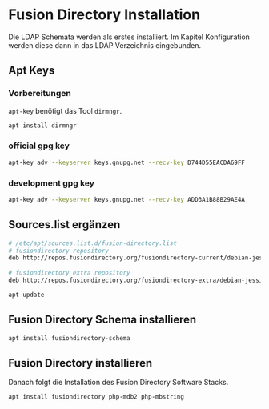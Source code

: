 # Fusion Directory Installation

Die LDAP Schemata werden als erstes installiert. Im Kapitel Konfiguration werden diese dann in das LDAP Verzeichnis eingebunden.

## Apt Keys
### Vorbereitungen

`apt-key` benötigt das Tool `dirmngr`.

```bash
apt install dirmngr
```

### official gpg key

```bash
apt-key adv --keyserver keys.gnupg.net --recv-key D744D55EACDA69FF
```

### development gpg key

```bash
apt-key adv --keyserver keys.gnupg.net --recv-key ADD3A1B88B29AE4A
```

## Sources.list ergänzen

```bash
# /etc/apt/sources.list.d/fusion-directory.list
# fusiondirectory repository
deb http://repos.fusiondirectory.org/fusiondirectory-current/debian-jessie jessie main
 
# fusiondirectory extra repository
deb http://repos.fusiondirectory.org/fusiondirectory-extra/debian-jessie jessie main
```

```bash
apt update
```

## Fusion Directory Schema installieren

```bash
apt install fusiondirectory-schema
```

## Fusion Directory installieren

Danach folgt die Installation des Fusion Directory Software Stacks.

```bash
apt install fusiondirectory php-mdb2 php-mbstring
```
